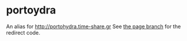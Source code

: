 # portoydra
An alias for http://portohydra.time-share.gr
See [the page branch](/time-share/portoydra/tree/gh-pages) for the redirect code.
